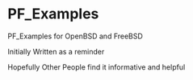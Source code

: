 # PF_Examples
PF_Examples for OpenBSD and FreeBSD

Initially Written as a reminder 

Hopefully Other People find it informative and helpful
